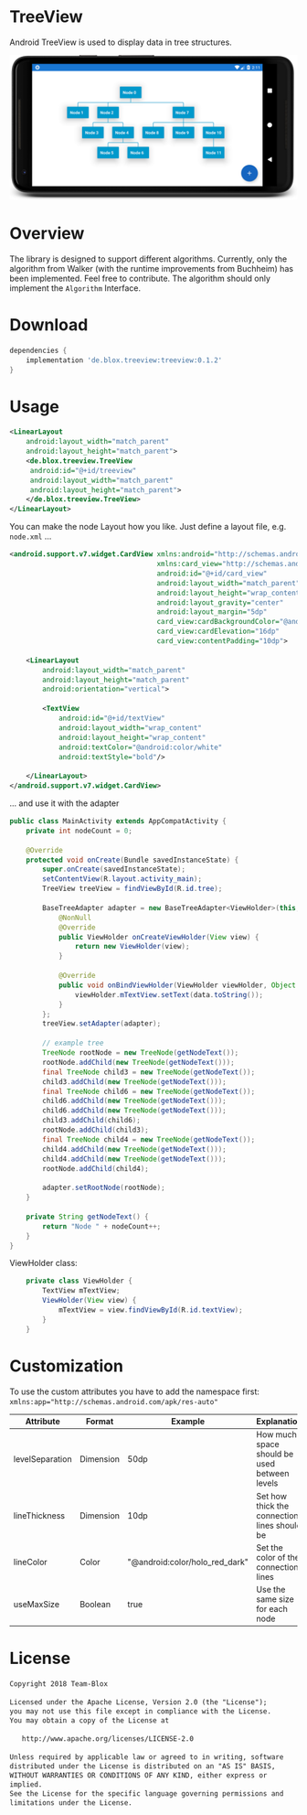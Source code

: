 TreeView
===========

Android TreeView is used to display data in tree structures.

![alt Example](TreeView.png "Example")

Overview
========
The library is designed to support different algorithms. Currently, only the algorithm from Walker (with the runtime improvements from Buchheim) has been implemented. Feel free to contribute. The algorithm should only implement the `Algorithm` Interface.

Download
========

```groovy
dependencies {
    implementation 'de.blox.treeview:treeview:0.1.2'
}
```

Usage
======

```xml
<LinearLayout
    android:layout_width="match_parent"
    android:layout_height="match_parent">
    <de.blox.treeview.TreeView
     android:id="@+id/treeview"
     android:layout_width="match_parent"
     android:layout_height="match_parent">
    </de.blox.treeview.TreeView>
</LinearLayout>
```
You can make the node Layout how you like. Just define a layout file, e.g. ```node.xml``` ...
```xml
<android.support.v7.widget.CardView xmlns:android="http://schemas.android.com/apk/res/android"
                                    xmlns:card_view="http://schemas.android.com/apk/res-auto"
                                    android:id="@+id/card_view"
                                    android:layout_width="match_parent"
                                    android:layout_height="wrap_content"
                                    android:layout_gravity="center"
                                    android:layout_margin="5dp"
                                    card_view:cardBackgroundColor="@android:color/holo_blue_dark"
                                    card_view:cardElevation="16dp"
                                    card_view:contentPadding="10dp">

    <LinearLayout
        android:layout_width="match_parent"
        android:layout_height="match_parent"
        android:orientation="vertical">

        <TextView
            android:id="@+id/textView"
            android:layout_width="wrap_content"
            android:layout_height="wrap_content"
            android:textColor="@android:color/white"
            android:textStyle="bold"/>

    </LinearLayout>
</android.support.v7.widget.CardView>
```

... and use it with the adapter

```java
public class MainActivity extends AppCompatActivity {
    private int nodeCount = 0;

    @Override
    protected void onCreate(Bundle savedInstanceState) {
        super.onCreate(savedInstanceState);
        setContentView(R.layout.activity_main);
        TreeView treeView = findViewById(R.id.tree);

        BaseTreeAdapter adapter = new BaseTreeAdapter<ViewHolder>(this, R.layout.node) {
            @NonNull
            @Override
            public ViewHolder onCreateViewHolder(View view) {
                return new ViewHolder(view);
            }

            @Override
            public void onBindViewHolder(ViewHolder viewHolder, Object data, int position) {
                viewHolder.mTextView.setText(data.toString());
            }
        };
        treeView.setAdapter(adapter);
        
        // example tree
        TreeNode rootNode = new TreeNode(getNodeText());
        rootNode.addChild(new TreeNode(getNodeText()));
        final TreeNode child3 = new TreeNode(getNodeText());
        child3.addChild(new TreeNode(getNodeText()));
        final TreeNode child6 = new TreeNode(getNodeText());
        child6.addChild(new TreeNode(getNodeText()));
        child6.addChild(new TreeNode(getNodeText()));
        child3.addChild(child6);
        rootNode.addChild(child3);
        final TreeNode child4 = new TreeNode(getNodeText());
        child4.addChild(new TreeNode(getNodeText()));
        child4.addChild(new TreeNode(getNodeText()));
        rootNode.addChild(child4);

        adapter.setRootNode(rootNode);
    }
    
    private String getNodeText() {
        return "Node " + nodeCount++;
    }
}
```

ViewHolder class:
```java
    private class ViewHolder {
        TextView mTextView;
        ViewHolder(View view) {
            mTextView = view.findViewById(R.id.textView);
        }
    }
```

Customization
=============

To use the custom attributes you have to add the namespace first: ```
    xmlns:app="http://schemas.android.com/apk/res-auto"```

| Attribute        | Format    | Example                        | Explanation|
|------------------|-----------|--------------------------------|------------|
| levelSeparation | Dimension | 50dp                           | How much space should be used between levels
| lineThickness   | Dimension | 10dp                           | Set how thick the connection lines should be
| lineColor       | Color     | "@android:color/holo_red_dark" | Set the color of the connection lines
| useMaxSize      | Boolean   | true                           | Use the same size for each node

License
=======

    Copyright 2018 Team-Blox

    Licensed under the Apache License, Version 2.0 (the "License");
    you may not use this file except in compliance with the License.
    You may obtain a copy of the License at

       http://www.apache.org/licenses/LICENSE-2.0

    Unless required by applicable law or agreed to in writing, software
    distributed under the License is distributed on an "AS IS" BASIS,
    WITHOUT WARRANTIES OR CONDITIONS OF ANY KIND, either express or implied.
    See the License for the specific language governing permissions and
    limitations under the License.